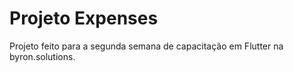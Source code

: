 # Projeto Expenses

Projeto feito para a segunda semana de capacitação em Flutter na byron.solutions.
